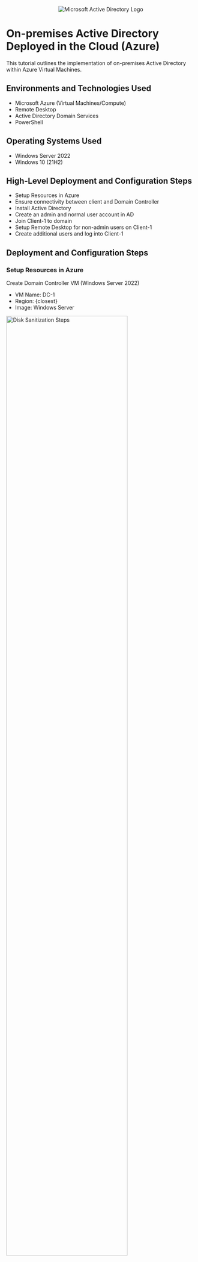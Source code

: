 <p align="center">
<img src="https://i.imgur.com/pU5A58S.png" alt="Microsoft Active Directory Logo"/>
</p>

<h1>On-premises Active Directory Deployed in the Cloud (Azure)</h1>
This tutorial outlines the implementation of on-premises Active Directory within Azure Virtual Machines.<br />


<h2>Environments and Technologies Used</h2>

- Microsoft Azure (Virtual Machines/Compute)
- Remote Desktop
- Active Directory Domain Services
- PowerShell

<h2>Operating Systems Used </h2>

- Windows Server 2022
- Windows 10 (21H2)

<h2>High-Level Deployment and Configuration Steps</h2>

- Setup Resources in Azure
- Ensure connectivity between client and Domain Controller
- Install Active Directory
- Create an admin and normal user account in AD
- Join Client-1 to domain
- Setup Remote Desktop for non-admin users on Client-1
- Create additional users and log into Client-1

<h2>Deployment and Configuration Steps</h2>

<h3>Setup Resources in Azure</h3>

<p>
Create Domain Controller VM (Windows Server 2022)
</p>
<ul>
	<li>VM Name: DC-1</li>
	<li>Region: {closest}</li>
	<li>Image: Windows Server</li>
</ul>
<p>
<img src="https://i.imgur.com/nwnKaoR.png" height="80%" width="80%" alt="Disk Sanitization Steps"/>
</p>

<br />

<p>
Create Client-1 VM
</p>
<ul>
	<li>VM Name: Client-1</li>
	<li>Region: {same as DC-1}</li>
	<li>Image: Windows 10</li>
</ul>
<p>
<img src="https://i.imgur.com/FF47ZeR.png" height="80%" width="80%" alt="Disk Sanitization Steps"/>
</p>

<br />

<p>
Set DC-1 IP address to static
</p>
<p>
In Azure Portal: Virtual Machine -> DC-1 -> Networking -> Network Interface -> IP configurations -> select ipconfig1
</p>
<p>
<img src="https://i.imgur.com/PmVuIig.png" height="80%" width="80%" alt="Disk Sanitization Steps"/>
</p>

<br />

<p>
Ensure both VMs are in the same Vnet
</p>
<p>
<img src="https://i.imgur.com/UK0LV9x.png" height="80%" width="80%" alt="Disk Sanitization Steps"/>
<img src="https://i.imgur.com/QrTwfPu.png" height="80%" width="80%" alt="Disk Sanitization Steps"/>
</p>

<br />

<h3>Ensure connectivity between client and Domain Controller</h3>

<p>
Login to Client-1 with Remote Desktop
</p>
<ul><li>Get Client-1's pubilc IP</li><li>Use Remote Desktop Connection with username and password created during setup</li></ul>
<p>
<img src="https://i.imgur.com/wMGMxtL.png" height="80%" width="80%" alt="Disk Sanitization Steps"/>
</p>

<br />

<p>
Ping DC-1's IP
</p>
<ul></li>Get DC-1's private IP</li><li>Open Command Prompt and ping DC-1</li></ul>
<p>
<img src="https://i.imgur.com/sZ78nNw.png" height="80%" width="80%" alt="Disk Sanitization Steps"/>
</p>

<br />

<p>
Login to DC-1 and enable ICMPv4
</p>
<ul><li>Log in to DC-1 using public IP</li><li>Open Windows Firewall</li></ul>
<p>
<img src="https://i.imgur.com/sZp2ppF.png" height="80%" width="80%" alt="Disk Sanitization Steps"/>
</p>
<p>
Set Inbound Rules
</p>
<p>Inbound Rules -> sort by Protocol -> enable both echo request rules</p>
<p>
<img src="https://i.imgur.com/iDRiQKH.png" height="80%" width="80%" alt="Disk Sanitization Steps"/>
</p>

<br />

<p>
Check back on Client-1 to see ping succeed
</p>
<p>
<img src="https://i.imgur.com/boOszDv.png" height="80%" width="80%" alt="Disk Sanitization Steps"/>
</p>

<br />

<h3>Install Active Directory</h3>

<p>
Switch back to DC-1 -> open Server Manager -> Dashboard -> Add roles and features
</p>
<p>
<img src="https://i.imgur.com/C3fMqfw.png" height="80%" width="80%" alt="Disk Sanitization Steps"/>
</p>

<br />

<p>
Install Active Directory Domain Services
</p>
<p>
<img src="https://i.imgur.com/0U0dObk.png" height="80%" width="80%" alt="Disk Sanitization Steps"/>
</p>

<br />

<p>
Click flag on top right and promote server to domain controller
</p>
<p>
<img src="https://i.imgur.com/5LZNtg3.png" height="80%" width="80%" alt="Disk Sanitization Steps"/>
</p>

<br />

<p>
Create domain name
</p>
<p>
<img src="https://i.imgur.com/ccBEUYz.png" height="80%" width="80%" alt="Disk Sanitization Steps"/>
</p>

<br />

<p>
After installing VM will be restarted
</p>
<p>
<img src="https://i.imgur.com/AB4hi7q.png" height="80%" width="80%" alt="Disk Sanitization Steps"/>
</p>

<br />

<p>
Re-login to DC-1 using {root-domain-name}/{username}
</p>
<p>
<img src="https://i.imgur.com/pCSKk4y.png" height="80%" width="80%" alt="Disk Sanitization Steps"/>
</p>

<br />

<h3>Create an admin and normal user account in AD</h3>

<p>

</p>
<p>
<img src="" height="80%" width="80%" alt="Disk Sanitization Steps"/>
</p>

<br />

<p>

</p>
<p>
<img src="" height="80%" width="80%" alt="Disk Sanitization Steps"/>
</p>

<br />

<p>

</p>
<p>
<img src="" height="80%" width="80%" alt="Disk Sanitization Steps"/>
</p>

<br />

<p>

</p>
<p>
<img src="" height="80%" width="80%" alt="Disk Sanitization Steps"/>
</p>

<br />

<p>

</p>
<p>
<img src="" height="80%" width="80%" alt="Disk Sanitization Steps"/>
</p>

<br />

<p>

</p>
<p>
<img src="" height="80%" width="80%" alt="Disk Sanitization Steps"/>
</p>

<br />

<p>

</p>
<p>
<img src="" height="80%" width="80%" alt="Disk Sanitization Steps"/>
</p>

<br />

<p>

</p>
<p>
<img src="" height="80%" width="80%" alt="Disk Sanitization Steps"/>
</p>

<br />

<p>

</p>
<p>
<img src="" height="80%" width="80%" alt="Disk Sanitization Steps"/>
</p>

<br />

<p>

</p>
<p>
<img src="" height="80%" width="80%" alt="Disk Sanitization Steps"/>
</p>

<br />

<p>

</p>
<p>
<img src="" height="80%" width="80%" alt="Disk Sanitization Steps"/>
</p>

<br />

<p>

</p>
<p>
<img src="" height="80%" width="80%" alt="Disk Sanitization Steps"/>
</p>

<br />

<p>

</p>
<p>
<img src="" height="80%" width="80%" alt="Disk Sanitization Steps"/>
</p>

<br />

<p>

</p>
<p>
<img src="" height="80%" width="80%" alt="Disk Sanitization Steps"/>
</p>

<br />

<p>

</p>
<p>
<img src="" height="80%" width="80%" alt="Disk Sanitization Steps"/>
</p>

<br />

<p>

</p>
<p>
<img src="" height="80%" width="80%" alt="Disk Sanitization Steps"/>
</p>

<br />

<p>

</p>
<p>
<img src="" height="80%" width="80%" alt="Disk Sanitization Steps"/>
</p>

<br />

<p>

</p>
<p>
<img src="" height="80%" width="80%" alt="Disk Sanitization Steps"/>
</p>

<br />

<p>

</p>
<p>
<img src="" height="80%" width="80%" alt="Disk Sanitization Steps"/>
</p>

<br />

